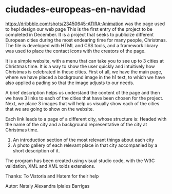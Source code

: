 # ciudades-europeas-en-navidad
https://dribbble.com/shots/23450645-ATIRA-Animation was the page used to hepl design our web page
This is the first entry of the project to be completed in December. It is a project that seeks to publicize different European cities during the most endearing time for many people, Christmas.
The file is developed with HTML and CSS tools, and a framework library was used to place the contact icons with the creators of the page. 

It is a simple website, with a menu that can take you to see up to 3 cities at Christmas time. It is a way to show the user quickly and intuitively how Christmas is celebrated in these cities.
First of all, we have the main page, where we have placed a background image in the h1 text, to which we have also applied a pading so that the image adjusts to our needs. 

A brief description helps us understand the content of the page and then we have 3 links to each of the cities that have been chosen for the project. 
Next, we place 3 images that will help us visually show each of the cities that we are going to show on the website. 

Each link leads to a page of a different city, whose structure is:
Headed with the name of the city and a background representative of the city at Christmas time. 
1. An introduction section of the most relevant things about each city
2. A photo gallery of each relevant place in that city accompanied by a short description of it.

The program has been created using visual studio code, with the W3C validation, XML and XML tolds extensions.


Thanks: 
To Vistoria and Hatem for their help 

Autor:
Nataly Alexandra Ipiales Barrigas 
